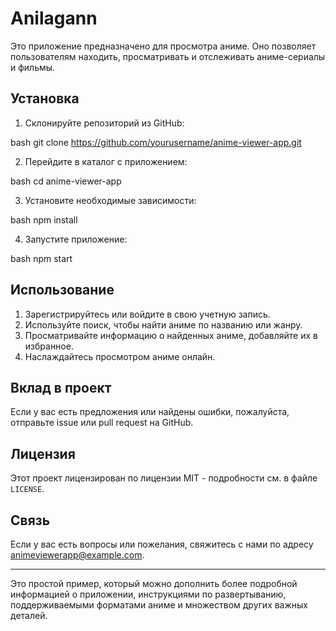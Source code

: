 # Anilagann

Это приложение предназначено для просмотра аниме. Оно позволяет пользователям находить, просматривать и отслеживать аниме-сериалы и фильмы.

## Установка

1. Склонируйте репозиторий из GitHub:

bash
   git clone https://github.com/yourusername/anime-viewer-app.git
   

2. Перейдите в каталог с приложением:

bash
   cd anime-viewer-app
   

3. Установите необходимые зависимости:

bash
   npm install
   

4. Запустите приложение:

bash
   npm start


## Использование

1. Зарегистрируйтесь или войдите в свою учетную запись.
2. Используйте поиск, чтобы найти аниме по названию или жанру.
3. Просматривайте информацию о найденных аниме, добавляйте их в избранное.
4. Наслаждайтесь просмотром аниме онлайн.

## Вклад в проект

Если у вас есть предложения или найдены ошибки, пожалуйста, отправьте issue или pull request на GitHub.

## Лицензия

Этот проект лицензирован по лицензии MIT - подробности см. в файле `LICENSE`.

## Связь

Если у вас есть вопросы или пожелания, свяжитесь с нами по адресу animeviewerapp@example.com.

---
Это простой пример, который можно дополнить более подробной информацией о приложении, инструкциями по развертыванию, поддерживаемыми форматами аниме и множеством других важных деталей.
